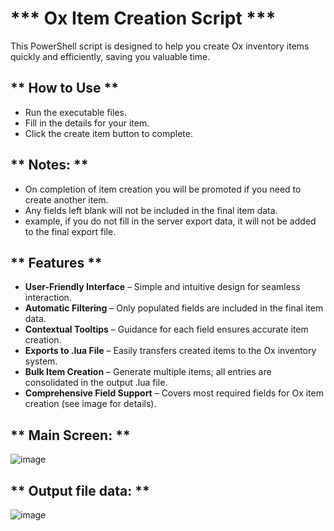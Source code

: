 <h1>*** Ox Item Creation Script ***</h1>

This PowerShell script is designed to help you create Ox inventory items quickly and efficiently, saving you valuable time.


<h2>** How to Use **</h2>
<ul>
		<li>Run the executable files.</li>
		<li>Fill in the details for your item.</li>
		<li>Click the create item button to complete.</li>
</ul>


<h2>** Notes: **</h2>
<ul>
		<li>On completion of item creation you will be promoted if you need to create another item.</li>
		<li>Any fields left blank will not be included in the final item data.</li>
		<li>example, if you do not fill in the server export data, it will not be added to the final export file.</li>
</ul>


<h2>** Features **</h2>
    <ul>
        <li><strong>User-Friendly Interface</strong> – Simple and intuitive design for seamless interaction.</li>
        <li><strong>Automatic Filtering</strong> – Only populated fields are included in the final item data.</li>
        <li><strong>Contextual Tooltips</strong> – Guidance for each field ensures accurate item creation.</li>
        <li><strong>Exports to .lua File</strong> – Easily transfers created items to the Ox inventory system.</li>
        <li><strong>Bulk Item Creation</strong> – Generate multiple items; all entries are consolidated in the output .lua file.</li>
        <li><strong>Comprehensive Field Support</strong> – Covers most required fields for Ox item creation (see image for details).</li>
    </ul>






<h2>** Main Screen: **</h2>

![image](https://github.com/user-attachments/assets/b0ff655b-a6e0-48cb-9768-0822421ae69d)


<h2>** Output file data: **</h2>

![image](https://github.com/user-attachments/assets/1fc61a9f-8345-479c-a0f4-6190532c6ae9)
